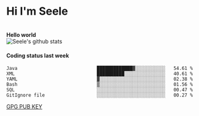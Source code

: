 <h1>Hi I'm Seele</h1>
<br>
<b> Hello world</b>
<br>
<img src="https://github-readme-stats.vercel.app/api?username=Seele0oO&show_icons=true&icon_color=0366d6&bg_color=ffffff&hide_title=true&hide=contribs&include_all_commits=true" alt="Seele's github stats"/>
<br>

<h4>Coding status last week </h4>

<!--START_SECTION:waka-->

```text
Java                             █████████████▓░░░░░░░░░░░   54.61 %
XML                              ██████████░░░░░░░░░░░░░░░   40.61 %
YAML                             ▓░░░░░░░░░░░░░░░░░░░░░░░░   02.38 %
Bash                             ▒░░░░░░░░░░░░░░░░░░░░░░░░   01.56 %
SQL                              ░░░░░░░░░░░░░░░░░░░░░░░░░   00.47 %
GitIgnore file                   ░░░░░░░░░░░░░░░░░░░░░░░░░   00.27 %
```

<!--END_SECTION:waka-->



[GPG PUB KEY](https://keys.openpgp.org/vks/v1/by-fingerprint/3FCE91BF5B9666B55B67213C4C57B7824A5B6680)

